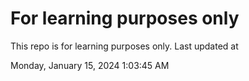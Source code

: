 # For learning purposes only
This repo is for learning purposes only.
Last updated at

Monday, January 15, 2024 1:03:45 AM

